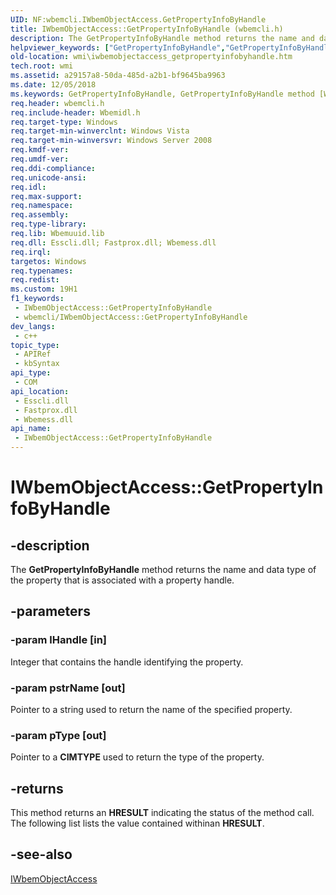 ```yaml
---
UID: NF:wbemcli.IWbemObjectAccess.GetPropertyInfoByHandle
title: IWbemObjectAccess::GetPropertyInfoByHandle (wbemcli.h)
description: The GetPropertyInfoByHandle method returns the name and data type of the property that is associated with a property handle.
helpviewer_keywords: ["GetPropertyInfoByHandle","GetPropertyInfoByHandle method [Windows Management Instrumentation]","GetPropertyInfoByHandle method [Windows Management Instrumentation]","IWbemObjectAccess interface","IWbemObjectAccess interface [Windows Management Instrumentation]","GetPropertyInfoByHandle method","IWbemObjectAccess.GetPropertyInfoByHandle","IWbemObjectAccess::GetPropertyInfoByHandle","_hmm_iwbemobjectaccess_getpropertyinfobyhandle","wbemcli/IWbemObjectAccess::GetPropertyInfoByHandle","wmi.iwbemobjectaccess_getpropertyinfobyhandle"]
old-location: wmi\iwbemobjectaccess_getpropertyinfobyhandle.htm
tech.root: wmi
ms.assetid: a29157a8-50da-485d-a2b1-bf9645ba9963
ms.date: 12/05/2018
ms.keywords: GetPropertyInfoByHandle, GetPropertyInfoByHandle method [Windows Management Instrumentation], GetPropertyInfoByHandle method [Windows Management Instrumentation],IWbemObjectAccess interface, IWbemObjectAccess interface [Windows Management Instrumentation],GetPropertyInfoByHandle method, IWbemObjectAccess.GetPropertyInfoByHandle, IWbemObjectAccess::GetPropertyInfoByHandle, _hmm_iwbemobjectaccess_getpropertyinfobyhandle, wbemcli/IWbemObjectAccess::GetPropertyInfoByHandle, wmi.iwbemobjectaccess_getpropertyinfobyhandle
req.header: wbemcli.h
req.include-header: Wbemidl.h
req.target-type: Windows
req.target-min-winverclnt: Windows Vista
req.target-min-winversvr: Windows Server 2008
req.kmdf-ver: 
req.umdf-ver: 
req.ddi-compliance: 
req.unicode-ansi: 
req.idl: 
req.max-support: 
req.namespace: 
req.assembly: 
req.type-library: 
req.lib: Wbemuuid.lib
req.dll: Esscli.dll; Fastprox.dll; Wbemess.dll
req.irql: 
targetos: Windows
req.typenames: 
req.redist: 
ms.custom: 19H1
f1_keywords:
 - IWbemObjectAccess::GetPropertyInfoByHandle
 - wbemcli/IWbemObjectAccess::GetPropertyInfoByHandle
dev_langs:
 - c++
topic_type:
 - APIRef
 - kbSyntax
api_type:
 - COM
api_location:
 - Esscli.dll
 - Fastprox.dll
 - Wbemess.dll
api_name:
 - IWbemObjectAccess::GetPropertyInfoByHandle
---
```


# IWbemObjectAccess::GetPropertyInfoByHandle


## -description

The 
<b>GetPropertyInfoByHandle</b> method returns the name and data type of the property that is associated with a property handle.

## -parameters

### -param lHandle [in]

Integer that contains the handle identifying the property.

### -param pstrName [out]

Pointer to a string used to return the name of the specified property.

### -param pType [out]

Pointer to a <b>CIMTYPE</b> used to return the type of the property.

## -returns

This method returns an <b>HRESULT</b> indicating the status of the method call. The following list lists the value contained withinan <b>HRESULT</b>.

## -see-also

<a href="/windows/desktop/api/wbemcli/nn-wbemcli-iwbemobjectaccess">IWbemObjectAccess</a>

